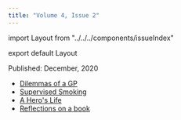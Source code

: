 ```yaml
---
title: "Volume 4, Issue 2"
---
```


import Layout from "../../../components/issueIndex"

export default Layout

Published: December, 2020

* [Dilemmas of a GP](./dilemmas-of-a-gp-2/)
* [Supervised Smoking](./supervised-smoking/)
* [A Hero's Life](./a-heros-life/)
* [Reflections on a book](./reflections-on-a-book/)